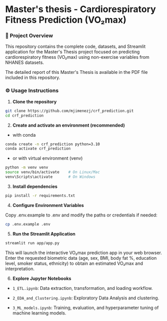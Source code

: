 # Master's thesis - Cardiorespiratory Fitness Prediction (VO₂max) 

### 📖 Project Overview
This repository contains the complete code, datasets, and Streamlit application for the Master's Thesis project focused on predicting cardiorespiratory fitness (VO₂max) using non-exercise variables from NHANES datasets.

The detailed report of this Master's Thesis is available in the PDF file included in this repository.  

### ⚙️ Usage Instructions

1. **Clone the repository**

```bash
git clone https://github.com/mjimenezj/crf_prediction.git
cd crf_prediction
```

2. **Create and activate an environment (recommended)**
 - with conda
```bash
conda create -n crf_prediction python=3.10
conda activate crf_prediction
```
- or with virtual environment (venv)
```bash
python -m venv venv
source venv/bin/activate    # On Linux/Mac
venv\Scripts\activate       # On Windows
```

3. **Install dependencies**
```bash
pip install -r requirements.txt
```
   
4. **Configure Environment Variables**

Copy .env.example to .env and modify the paths or credentials if needed:

  ```bash
  cp .env.example .env
  ```

5. **Run the Streamlit Application**

  ```bash
  streamlit run app/app.py
  ```
This will launch the interactive VO₂max prediction app in your web browser. Enter the requested biometric data (age, sex, BMI, body fat %, education level, smoker status, ethnicity) to obtain an estimated VO₂max and interpretation.

6. **Explore Jupyter Notebooks**

- `1_ETL.ipynb`: Data extraction, transformation, and loading workflow.

- `2_EDA_and_Clustering.ipynb`: Exploratory Data Analysis and clustering.

- `3_ML_models.ipynb`: Training, evaluation, and hyperparameter tuning of machine learning models.


